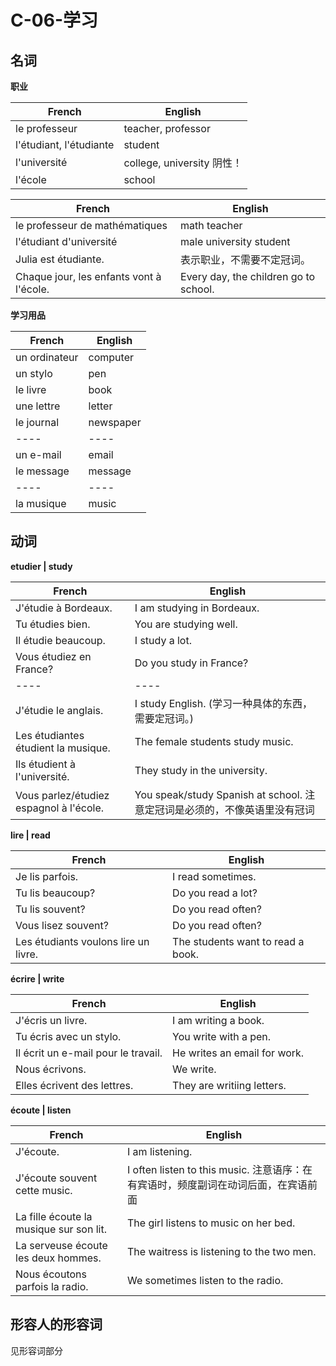 # C-06-学习

## 名词

**职业**

French | English
---- | ----
le professeur | teacher, professor
l'étudiant, l'étudiante | student
l'université | college, university 阴性！
l'école | school

French | English
---- | ----
le professeur de mathématiques | math teacher
l'étudiant d'université | male university student
Julia est étudiante. | 表示职业，不需要不定冠词。
Chaque jour, les enfants vont à l'école. | Every day, the children go to school.

**学习用品**

French | English
---- | ----
un ordinateur | computer
un stylo | pen
le livre | book
une lettre | letter
le journal | newspaper
---- | ----
un e-mail | email
le message | message
---- | ----
la musique | music

## 动词

**etudier | study**

French | English
---- | ----
J'étudie à Bordeaux. | I am studying in Bordeaux.
Tu étudies bien. | You are studying well.
Il étudie beaucoup. | I study a lot.
Vous étudiez en France? | Do you study in France?
---- | ----
J'étudie le anglais. | I study English. (学习一种具体的东西，需要定冠词。)
Les étudiantes étudient la musique. | The female students study music.
Ils étudient à l'université. | They study in the university.
Vous parlez/étudiez espagnol à l'école. | You speak/study Spanish at school. 注意定冠词是必须的，不像英语里没有冠词

**lire | read**

French | English
---- | ----
Je lis parfois. | I read sometimes.
Tu lis beaucoup? | Do you read a lot?
Tu lis souvent? | Do you read often?
Vous lisez souvent? | Do you read often?
Les étudiants voulons lire un livre. | The students want to read a book.

**écrire | write**

French | English
---- | ----
J'écris un livre. | I am writing a book.
Tu écris avec un stylo. | You write with a pen.
Il écrit un e-mail pour le travail. | He writes an email for work.
Nous écrivons. | We write.
Elles écrivent des lettres. | They are writiing letters.

**écoute | listen**

French | English
---- | ----
J'écoute. | I am listening.
J'écoute souvent cette music. | I often listen to this music. 注意语序：在有宾语时，频度副词在动词后面，在宾语前面
La fille écoute la musique sur son lit. | The girl listens to music on her bed.
La serveuse écoute les deux hommes. | The waitress is listening to the two men.
Nous écoutons parfois la radio. | We sometimes listen to the radio.

## 形容人的形容词

见形容词部分
